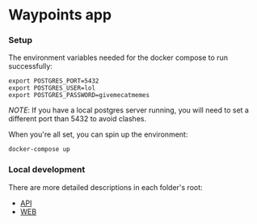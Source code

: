 # Waypoints app

### Setup

The environment variables needed for the docker compose  to run successfully:

```
export POSTGRES_PORT=5432
export POSTGRES_USER=lol
export POSTGRES_PASSWORD=givemecatmemes
```

*NOTE*: If you have a local postgres server running, you will need to set a different port than 5432 to avoid clashes.

When you're all set, you can spin up the environment:

```
docker-compose up
```

### Local development

There are more detailed descriptions in  each folder's root:

- [API](/api)
- [WEB](/web)
